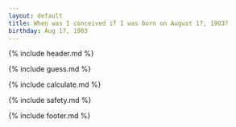 ```yaml
---
layout: default
title: When was I conceived if I was born on August 17, 1903?
birthday: Aug 17, 1903
---
```


{% include header.md %}

{% include guess.md %}

{% include calculate.md %}

{% include safety.md %}

{% include footer.md %}




